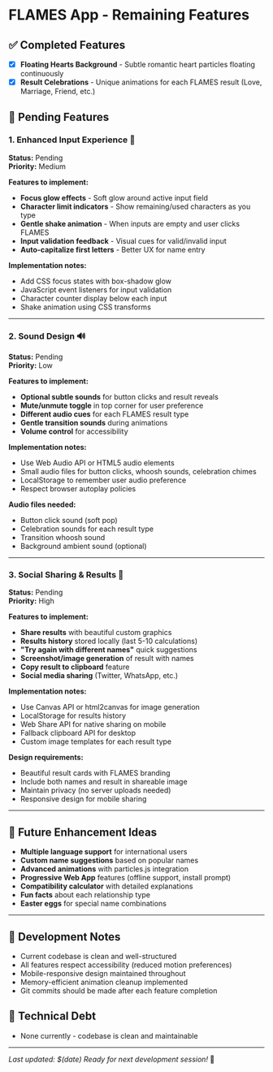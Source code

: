 # FLAMES App - Remaining Features

## ✅ Completed Features
- [x] **Floating Hearts Background** - Subtle romantic heart particles floating continuously
- [x] **Result Celebrations** - Unique animations for each FLAMES result (Love, Marriage, Friend, etc.)

## 🚀 Pending Features

### 1. **Enhanced Input Experience** 💫
**Status:** Pending  
**Priority:** Medium  

**Features to implement:**
- **Focus glow effects** - Soft glow around active input field
- **Character limit indicators** - Show remaining/used characters as you type
- **Gentle shake animation** - When inputs are empty and user clicks FLAMES
- **Input validation feedback** - Visual cues for valid/invalid input
- **Auto-capitalize first letters** - Better UX for name entry

**Implementation notes:**
- Add CSS focus states with box-shadow glow
- JavaScript event listeners for input validation
- Character counter display below each input
- Shake animation using CSS transforms

---

### 2. **Sound Design** 🔊
**Status:** Pending  
**Priority:** Low  

**Features to implement:**
- **Optional subtle sounds** for button clicks and result reveals
- **Mute/unmute toggle** in top corner for user preference
- **Different audio cues** for each FLAMES result type
- **Gentle transition sounds** during animations
- **Volume control** for accessibility

**Implementation notes:**
- Use Web Audio API or HTML5 audio elements
- Small audio files for button clicks, whoosh sounds, celebration chimes
- LocalStorage to remember user audio preference
- Respect browser autoplay policies

**Audio files needed:**
- Button click sound (soft pop)
- Celebration sounds for each result type
- Transition whoosh sound
- Background ambient sound (optional)

---

### 3. **Social Sharing & Results** 📱
**Status:** Pending  
**Priority:** High  

**Features to implement:**
- **Share results** with beautiful custom graphics
- **Results history** stored locally (last 5-10 calculations)
- **"Try again with different names"** quick suggestions
- **Screenshot/image generation** of result with names
- **Copy result to clipboard** feature
- **Social media sharing** (Twitter, WhatsApp, etc.)

**Implementation notes:**
- Use Canvas API or html2canvas for image generation
- LocalStorage for results history
- Web Share API for native sharing on mobile
- Fallback clipboard API for desktop
- Custom image templates for each result type

**Design requirements:**
- Beautiful result cards with FLAMES branding
- Include both names and result in shareable image
- Maintain privacy (no server uploads needed)
- Responsive design for mobile sharing

---

## 🎯 Future Enhancement Ideas
- **Multiple language support** for international users
- **Custom name suggestions** based on popular names
- **Advanced animations** with particles.js integration
- **Progressive Web App** features (offline support, install prompt)
- **Compatibility calculator** with detailed explanations
- **Fun facts** about each relationship type
- **Easter eggs** for special name combinations

---

## 📝 Development Notes
- Current codebase is clean and well-structured
- All features respect accessibility (reduced motion preferences)
- Mobile-responsive design maintained throughout
- Memory-efficient animation cleanup implemented
- Git commits should be made after each feature completion

## 🔧 Technical Debt
- None currently - codebase is clean and maintainable

---

*Last updated: $(date)*
*Ready for next development session!* 🚀

